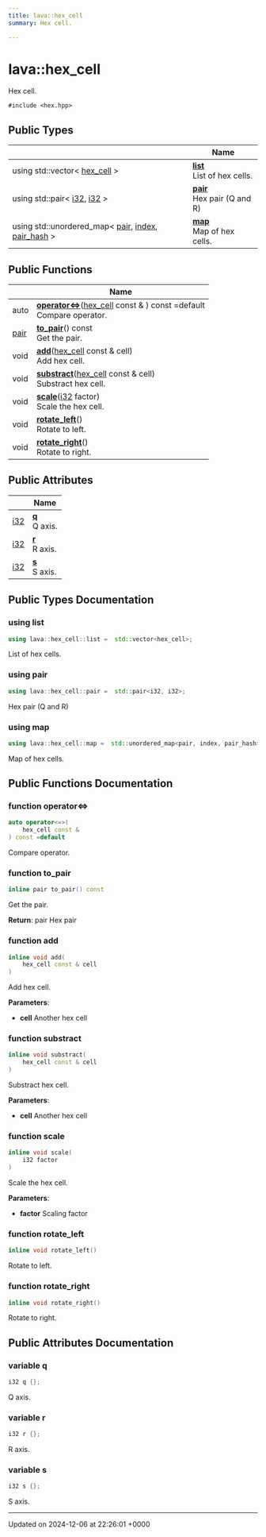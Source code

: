 ```yaml
---
title: lava::hex_cell
summary: Hex cell. 

---
```


# lava::hex_cell



Hex cell. 


`#include <hex.hpp>`

## Public Types

|                | Name           |
| -------------- | -------------- |
| using std::vector< [hex_cell](/_doxybook/Classes/structlava_1_1hex__cell.md) > | **[list](/_doxybook/Classes/structlava_1_1hex__cell.md#using-list)** <br>List of hex cells.  |
| using std::pair< [i32](/_doxybook/Namespaces/namespacelava.md#using-i32), [i32](/_doxybook/Namespaces/namespacelava.md#using-i32) > | **[pair](/_doxybook/Classes/structlava_1_1hex__cell.md#using-pair)** <br>Hex pair (Q and R)  |
| using std::unordered_map< [pair](/_doxybook/Classes/structlava_1_1hex__cell.md#using-pair), [index](/_doxybook/Namespaces/namespacelava.md#using-index), [pair_hash](/_doxybook/Classes/structlava_1_1pair__hash.md) > | **[map](/_doxybook/Classes/structlava_1_1hex__cell.md#using-map)** <br>Map of hex cells.  |

## Public Functions

|                | Name           |
| -------------- | -------------- |
| auto | **[operator<=>](/_doxybook/Classes/structlava_1_1hex__cell.md#function-operator<=>)**([hex_cell](/_doxybook/Classes/structlava_1_1hex__cell.md) const & ) const =default<br>Compare operator.  |
| [pair](/_doxybook/Classes/structlava_1_1hex__cell.md#using-pair) | **[to_pair](/_doxybook/Classes/structlava_1_1hex__cell.md#function-to-pair)**() const<br>Get the pair.  |
| void | **[add](/_doxybook/Classes/structlava_1_1hex__cell.md#function-add)**([hex_cell](/_doxybook/Classes/structlava_1_1hex__cell.md) const & cell)<br>Add hex cell.  |
| void | **[substract](/_doxybook/Classes/structlava_1_1hex__cell.md#function-substract)**([hex_cell](/_doxybook/Classes/structlava_1_1hex__cell.md) const & cell)<br>Substract hex cell.  |
| void | **[scale](/_doxybook/Classes/structlava_1_1hex__cell.md#function-scale)**([i32](/_doxybook/Namespaces/namespacelava.md#using-i32) factor)<br>Scale the hex cell.  |
| void | **[rotate_left](/_doxybook/Classes/structlava_1_1hex__cell.md#function-rotate-left)**()<br>Rotate to left.  |
| void | **[rotate_right](/_doxybook/Classes/structlava_1_1hex__cell.md#function-rotate-right)**()<br>Rotate to right.  |

## Public Attributes

|                | Name           |
| -------------- | -------------- |
| [i32](/_doxybook/Namespaces/namespacelava.md#using-i32) | **[q](/_doxybook/Classes/structlava_1_1hex__cell.md#variable-q)** <br>Q axis.  |
| [i32](/_doxybook/Namespaces/namespacelava.md#using-i32) | **[r](/_doxybook/Classes/structlava_1_1hex__cell.md#variable-r)** <br>R axis.  |
| [i32](/_doxybook/Namespaces/namespacelava.md#using-i32) | **[s](/_doxybook/Classes/structlava_1_1hex__cell.md#variable-s)** <br>S axis.  |

## Public Types Documentation

### using list

```cpp
using lava::hex_cell::list =  std::vector<hex_cell>;
```

List of hex cells. 

### using pair

```cpp
using lava::hex_cell::pair =  std::pair<i32, i32>;
```

Hex pair (Q and R) 

### using map

```cpp
using lava::hex_cell::map =  std::unordered_map<pair, index, pair_hash>;
```

Map of hex cells. 

## Public Functions Documentation

### function operator<=>

```cpp
auto operator<=>(
    hex_cell const & 
) const =default
```

Compare operator. 

### function to_pair

```cpp
inline pair to_pair() const
```

Get the pair. 

**Return**: pair Hex pair 

### function add

```cpp
inline void add(
    hex_cell const & cell
)
```

Add hex cell. 

**Parameters**: 

  * **cell** Another hex cell 


### function substract

```cpp
inline void substract(
    hex_cell const & cell
)
```

Substract hex cell. 

**Parameters**: 

  * **cell** Another hex cell 


### function scale

```cpp
inline void scale(
    i32 factor
)
```

Scale the hex cell. 

**Parameters**: 

  * **factor** Scaling factor 


### function rotate_left

```cpp
inline void rotate_left()
```

Rotate to left. 

### function rotate_right

```cpp
inline void rotate_right()
```

Rotate to right. 

## Public Attributes Documentation

### variable q

```cpp
i32 q {};
```

Q axis. 

### variable r

```cpp
i32 r {};
```

R axis. 

### variable s

```cpp
i32 s {};
```

S axis. 

-------------------------------

Updated on 2024-12-06 at 22:26:01 +0000